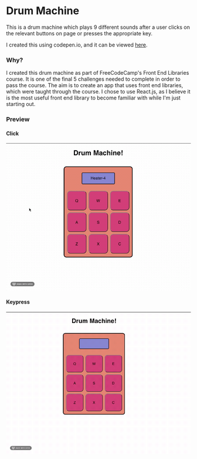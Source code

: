 # Drum Machine

This is a drum machine which plays 9 different sounds after a user clicks on the relevant buttons on page or presses the appropriate key.

I created this using codepen.io, and it can be viewed [here](https://codepen.io/tory24/full/dypNqGo).


### Why?

I created this drum machine as part of FreeCodeCamp's Front End Libraries course. It is one of the final 5 challenges needed to complete in order to pass the course.
The aim is to create an app that uses front end libraries, which were taught through the course. I chose to use React.js, as I believe it is the most useful front end library to become familiar with while I'm just starting out.

### Preview
#### Click

![Click Preview gif](button-preview.gif)


#### Keypress

![Button press Preview gif](click-preview.gif)

